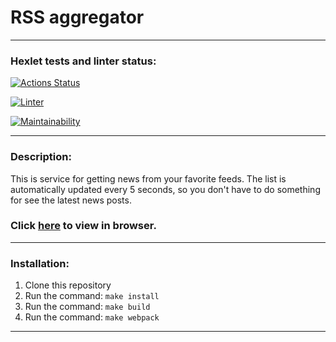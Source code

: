# RSS aggregator
___

### Hexlet tests and linter status:
[![Actions Status](https://github.com/Developer2220/frontend-project-11/actions/workflows/hexlet-check.yml/badge.svg)](https://github.com/Developer2220/frontend-project-11/actions)

[![Linter](https://github.com/Developer2220/frontend-project-11/actions/workflows/nodejs.yaml/badge.svg)](https://github.com/Developer2220/frontend-project-11/actions/workflows/nodejs.yaml)

[![Maintainability](https://api.codeclimate.com/v1/badges/52be9b0e52a5a89f86df/maintainability)](https://codeclimate.com/github/Developer2220/frontend-project-11/maintainability)

___
### Description:

This is service for getting news from your favorite feeds. The list is automatically updated every 5 seconds, so you don't have to do something for see the latest news posts.

### Click [here](https://frontend-project-11-zpla.vercel.app/) to view in browser.
___
### Installation:

1. Clone this repository
2. Run the command: ```make install```
3. Run the command: ```make build```
4. Run the command: ```make webpack```
___


